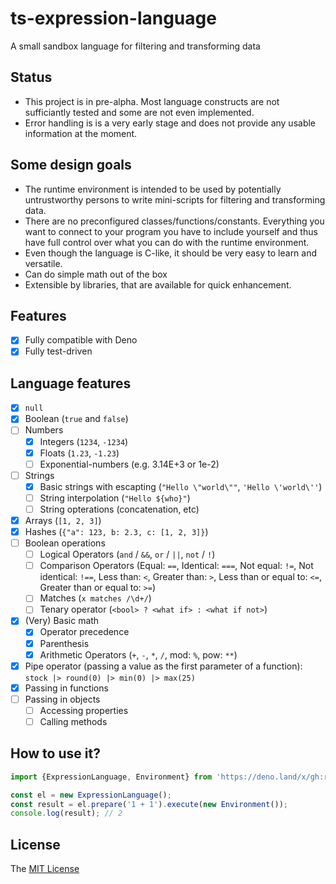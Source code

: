 # ts-expression-language
A small sandbox language for filtering and transforming data

## Status

* This project is in pre-alpha. Most language constructs are not sufficiantly tested and some are not even implemented.
* Error handling is is a very early stage and does not provide any usable information at the moment.

## Some design goals

* The runtime environment is intended to be used by potentially untrustworthy persons to write mini-scripts for filtering and transforming data.
* There are no preconfigured classes/functions/constants. Everything you want to connect to your program you have to include yourself and thus have full control over what you can do with the runtime environment.
* Even though the language is C-like, it should be very easy to learn and versatile.
* Can do simple math out of the box
* Extensible by libraries, that are available for quick enhancement.

## Features

- [x] Fully compatible with Deno
- [x] Fully test-driven

## Language features

- [x] `null`
- [x] Boolean (`true` and `false`)
- [ ] Numbers
  - [x] Integers (`1234`, `-1234`)
  - [x] Floats (`1.23`, `-1.23`)
  - [ ] Exponential-numbers (e.g. 3.14E+3 or 1e-2)
- [ ] Strings
  - [x] Basic strings with escapting (`"Hello \"world\""`, `'Hello \'world\''`)
  - [ ] String interpolation (`"Hello ${who}"`)
  - [ ] String opterations (concatenation, etc)
- [x] Arrays (`[1, 2, 3]`)
- [x] Hashes (`{"a": 123, b: 2.3, c: [1, 2, 3]}`)
- [ ] Boolean operations
  - [ ] Logical Operators (`and` / `&&`, `or` / `||`, `not` / `!`)
  - [ ] Comparison Operators (Equal: `==`, Identical: `===`, Not equal: `!=`, Not identical: `!==`, Less than: `<`, Greater than: `>`, Less than or equal to: `<=`, Greater than or equal to: `>=`)
  - [ ] Matches (`x matches /\d+/`)
  - [ ] Tenary operator (`<bool> ? <what if> : <what if not>`)
- [x] (Very) Basic math
  - [x] Operator precedence
  - [x] Parenthesis
  - [x] Arithmetic Operators (`+`, `-`, `*`, `/`, mod: `%`, pow: `**`)
- [x] Pipe operator (passing a value as the first parameter of a function): `stock |> round(0) |> min(0) |> max(25)`
- [x] Passing in functions
- [ ] Passing in objects
  - [ ] Accessing properties
  - [ ] Calling methods

## How to use it?

```typescript
import {ExpressionLanguage, Environment} from 'https://deno.land/x/gh:rkrx:ts-expression-language/mod.ts';

const el = new ExpressionLanguage();
const result = el.prepare('1 + 1').execute(new Environment());
console.log(result); // 2
```

## License

The [MIT License](LICENSE)